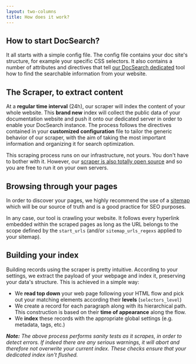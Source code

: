 ```yaml
---
layout: two-columns
title: How does it work?
---
```


## How to start DocSearch?

It all starts with a simple config file. The config file contains your
doc site's structure, for example your specific CSS selectors. It also
contains a number of attributes and directives that tell
[our DocSearch dedicated](https://github.com/algolia/docsearch-scraper)
tool how to find the searchable information from your website.

## The Scraper, to extract content

At a **regular time interval** (24h), our scraper will index the content of your
whole website. This **brand new** index will collect the public data of your
documentation website and push it onto our dedicated server in order to enable
your DocSearch instance. The process follows the directives contained in your
**customized configuration** file to tailor the generic behavior of our scraper,
with the aim of taking the most important information and organizing it for search optimization.

This scraping process runs on our infrastructure, not yours. You don't have to bother
with it. However, our [scraper is also totally open source](https://github.com/algolia/docsearch-scraper)
and so you are free to run it on your own servers.

## Browsing through your pages

In order to discover your pages, we highly recommend the use of a [sitemap](https://www.sitemaps.org/)
which will be our source of truth and is a good practice for SEO purposes.

In any case, our tool is crawling your website. It follows every hyperlink
embedded within the scraped pages as long as the URL belongs to the scope
defined by the `start_urls` (and/or `sitemap_urls_regexs` applied to your sitemap).

## Building your index

Building records using the scraper is pretty intuitive. According to your settings,
we extract the payload of your webpage and index it, preserving your data's structure.
This is achieved in a simple way:
* We **read top down** your web page following your HTML flow and pick out your
matching elements according their **levels** (`selectors_level`)
* We create a record for each paragraph along with its hierarchical path.
This construction is based on their **time of appearance** along the flow.
* We **index** these records with the appropriate global settings (e.g. metadata, tags, etc.)

_**Note:** The above process performs sanity tests as it scrapes, in order to detect errors.
If indeed there are any serious warnings, it will abort and therefore not overwrite your current index.
These checks ensure that your dedicated index isn't flushed._
